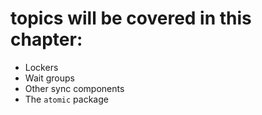 # topics will be covered in this chapter:

- Lockers
- Wait groups
- Other sync components
- The `atomic` package

